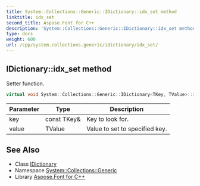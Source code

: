 ```yaml
---
title: System::Collections::Generic::IDictionary::idx_set method
linktitle: idx_set
second_title: Aspose.Font for C++
description: 'System::Collections::Generic::IDictionary::idx_set method. Setter function in C++.'
type: docs
weight: 600
url: /cpp/system.collections.generic/idictionary/idx_set/
---
```

## IDictionary::idx_set method


Setter function.

```cpp
virtual void System::Collections::Generic::IDictionary<TKey, TValue>::idx_set(const TKey &key, TValue value)=0
```


| Parameter | Type | Description |
| --- | --- | --- |
| key | const TKey\& | Key to look for. |
| value | TValue | Value to set to specified key. |

## See Also

* Class [IDictionary](../)
* Namespace [System::Collections::Generic](../../)
* Library [Aspose.Font for C++](../../../)
